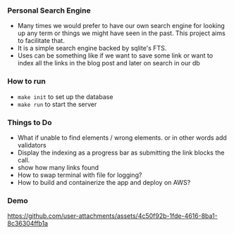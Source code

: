 ### Personal Search Engine

- Many times we would prefer to have our own search engine for looking up any term or things we might have seen in the
  past. This project aims to facilitate that.
- It is a simple search engine backed by sqlite's FTS.
- Uses can be something like if we want to save some link or want to index all the links in the blog post and later on
  search in our db

### How to run

- `make init` to set up the database
- `make run` to start the server

### Things to Do

- What if unable to find elements / wrong elements. or in other words add validators
- Display the indexing as a progress bar as submitting the link blocks the call.
- show how many links found
- How to swap terminal with file for logging?
- How to build and containerize the app and deploy on AWS?

### Demo

https://github.com/user-attachments/assets/4c50f92b-1fde-4616-8ba1-8c36304ffb1a

